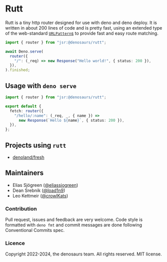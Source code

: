 # Rutt

Rutt is a tiny http router designed for use with deno and deno deploy. It is
written in about 200 lines of code and is pretty fast, using an extended type of
the web-standard
[`URLPattern`s](https://developer.mozilla.org/en-US/docs/Web/API/URLPattern) to
provide fast and easy route matching.

```ts
import { router } from "jsr:@denosaurs/rutt";

await Deno.serve(
  router({
    "/": (_req) => new Response("Hello world!", { status: 200 }),
  }),
).finished;
```

## Usage with `deno serve`

```ts
import { router } from "jsr:@denosaurs/rutt";

export default {
  fetch: router({
    "/hello/:name": (_req, _, { name }) =>
      new Response(`Hello ${name}`, { status: 200 }),
  }),
};
```

## Projects using `rutt`

- [denoland/fresh](https://github.com/denoland/fresh)

## Maintainers

- Elias Sjögreen ([@eliassjogreen](https://github.com/eliassjogreen))
- Dean Srebnik ([@load1n9](https://github.com/load1n9))
- Leo Kettmeir ([@crowlKats](https://github.com/crowlKats))

### Contribution

Pull request, issues and feedback are very welcome. Code style is formatted with
`deno fmt` and commit messages are done following Conventional Commits spec.

### Licence

Copyright 2022-2024, the denosaurs team. All rights reserved. MIT license.
